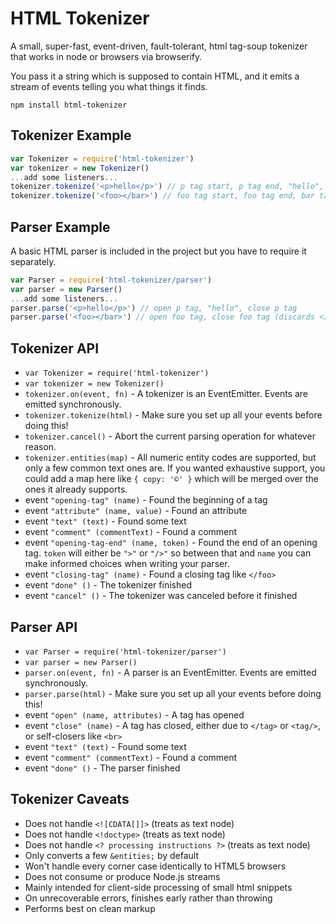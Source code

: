 # HTML Tokenizer

A small, super-fast, event-driven, fault-tolerant, html tag-soup tokenizer that works in node or browsers via browserify.

You pass it a string which is supposed to contain HTML, and it emits a stream of events telling you what things it finds.

```
npm install html-tokenizer
```

## Tokenizer Example

```js
var Tokenizer = require('html-tokenizer')
var tokenizer = new Tokenizer()
...add some listeners...
tokenizer.tokenize('<p>hello</p>') // p tag start, p tag end, "hello", p tag close
tokenizer.tokenize('<foo></bar>') // foo tag start, foo tag end, bar tag close
```

## Parser Example

A basic HTML parser is included in the project but you have to require it separately.

```js
var Parser = require('html-tokenizer/parser')
var parser = new Parser()
...add some listeners...
parser.parse('<p>hello</p>') // open p tag, "hello", close p tag
parser.parse('<foo></bar>') // open foo tag, close foo tag (discards </bar> tag)
```

## Tokenizer API

 * `var Tokenizer = require('html-tokenizer')`
 * `var tokenizer = new Tokenizer()`
 * `tokenizer.on(event, fn)` - A tokenizer is an EventEmitter. Events are emitted synchronously.
 * `tokenizer.tokenize(html)` - Make sure you set up all your events before doing this!
 * `tokenizer.cancel()` - Abort the current parsing operation for whatever reason.
 * `tokenizer.entities(map)` - All numeric entity codes are supported, but only a few common text ones are. If you wanted exhaustive support, you could add a map here like `{ copy: '©' }` which will be merged over the ones it already supports.
 * event `"opening-tag" (name)` - Found the beginning of a tag
 * event `"attribute" (name, value)` - Found an attribute
 * event `"text" (text)` - Found some text
 * event `"comment" (commentText)` - Found a comment
 * event `"opening-tag-end" (name, token)` - Found the end of an opening tag. `token` will either be `">"` or `"/>"` so between that and `name` you can make informed choices when writing your parser.
 * event `"closing-tag" (name)` - Found a closing tag like `</foo>`
 * event `"done" ()` - The tokenizer finished
 * event `"cancel" ()` - The tokenizer was canceled before it finished

## Parser API

 * `var Parser = require('html-tokenizer/parser')`
 * `var parser = new Parser()`
 * `parser.on(event, fn)` - A parser is an EventEmitter. Events are emitted synchronously.
 * `parser.parse(html)` - Make sure you set up all your events before doing this!
 * event `"open" (name, attributes)` - A tag has opened
 * event `"close" (name)` - A tag has closed, either due to `</tag>` or `<tag/>`, or self-closers like `<br>`
 * event `"text" (text)` - Found some text
 * event `"comment" (commentText)` - Found a comment
 * event `"done" ()` - The parser finished

## Tokenizer Caveats

 * Does not handle `<![CDATA[]]>` (treats as text node)
 * Does not handle `<!doctype>` (treats as text node)
 * Does not handle `<? processing instructions ?>` (treats as text node)
 * Only converts a few `&entities;` by default
 * Won't handle every corner case identically to HTML5 browsers
 * Does not consume or produce Node.js streams
 * Mainly intended for client-side processing of small html snippets
 * On unrecoverable errors, finishes early rather than throwing
 * Performs best on clean markup
